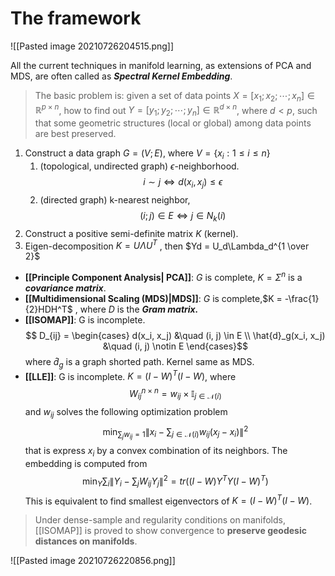 # The framework

![[Pasted image 20210726204515.png]]

All the current techniques in manifold learning, as extensions of PCA and  
MDS, are often called as ***Spectral Kernel Embedding***.

>    The basic problem is: given a set of data points $X =[x_1; x_2; \cdots ;x_n]\in \mathbb{R}^{p\times n}$, how to find out $Y=[y_1; y_2; \cdots ;y_n]\in \mathbb{R}^{d\times n}$, where $d<p$,  such that some geometric structures (local or global) among data points are best preserved.


1. Construct a data graph $G = (V; E)$, where $V = \{x_i : 1\le i\le n \}$
	1. (topological, undirected graph) $\epsilon$-neighborhood.
		$$ i \sim j \iff d(x_i, x_j) \le \epsilon $$
	2. (directed graph) k-nearest neighbor, 
		$$(i; j) \in E \iff j \in N_k(i)$$
2.  Construct a positive semi-definite matrix $K$ (kernel).
3.  Eigen-decomposition $K = UΛU^T$ , then $Yd = U_d\Lambda_d^{1 \over 2}$

- **[[Principle Component Analysis| PCA]]**:    $G$ is complete, $K = Σ^n$ is a ***covariance matrix***.
- **[[Multidimensional Scaling (MDS)|MDS]]**:    $G$ is complete,$K = -\frac{1}{2}HDH^T$ , where $D$ is the ***Gram matrix.***
- **[[ISOMAP]]**:    G is incomplete.
	$$ D_{ij} = \begin{cases}
		d(x_i, x_j)  &\quad (i, j) \in E \\
		\hat{d}_g(x_i, x_j) &\quad (i, j) \notin E
	\end{cases}$$
where $\hat{d}_g$ is a graph shorted path. Kernel same as MDS.
- **[[LLE]]**:    G is incomplete. $K = (I - W)^T(I - W)$, where
	$$W_{ij}^{n\times n} =  w_{ij} \times \mathbb{I}_{j\in \mathcal{N}(i)}$$
	and $w_{ij}$ solves the following optimization problem
	$$\min_{\sum_j w_{ij} = 1} \| x_i-\sum_{j\in\mathcal N(i)} w_{ij}(x_j-x_i) \|^2$$
	that is express $x_i$ by a convex combination of its neighbors.
	The embedding is computed from 
	$$\min_Y \sum_i \| Y_i - \sum_j W_{ij}Y_j \|^2 = tr((I-W)Y^TY(I-W)^T)
	$$
This is equivalent to find smallest eigenvectors of $K = (I - W)^T (I - W)$.

> Under dense-sample and regularity conditions on manifolds, [[ISOMAP]] is proved to show convergence to **preserve geodesic distances on manifolds**.


![[Pasted image 20210726220856.png]]
